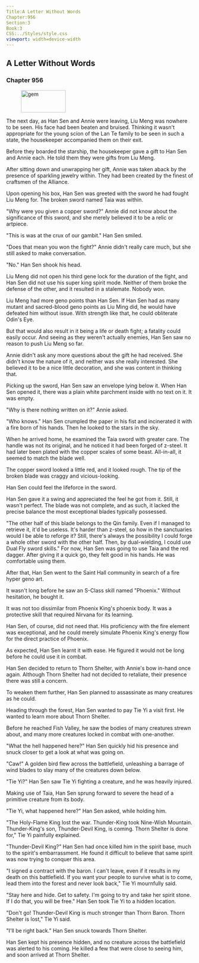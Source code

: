 ```yaml
---
Title:A Letter Without Words 
Chapter:956 
Section:3 
Book:3 
CSS:../Styles/style.css 
viewport: width=device-width
---
```

  
## A Letter Without Words
### Chapter 956
  
<figure>
	<img src="../Images/gem.gif" alt="gem" id="gem" width="120" height="60" />
</figure>
  

  
The next day, as Han Sen and Annie were leaving, Liu Meng was nowhere to be seen. His face had been beaten and bruised. Thinking it wasn't appropriate for the young scion of the Lan Te family to be seen in such a state, the housekeeper accompanied them on their exit.

Before they boarded the starship, the housekeeper gave a gift to Han Sen and Annie each. He told them they were gifts from Liu Meng.

After sitting down and unwrapping her gift, Annie was taken aback by the presence of sparkling jewelry within. They had been created by the finest of craftsmen of the Alliance.

Upon opening his box, Han Sen was greeted with the sword he had fought Liu Meng for. The broken sword named Taia was within.

"Why were you given a copper sword?" Annie did not know about the significance of this sword, and she merely believed it to be a relic or artpiece.

"This is was at the crux of our gambit." Han Sen smiled.

"Does that mean you won the fight?" Annie didn't really care much, but she still asked to make conversation.

"No." Han Sen shook his head.

Liu Meng did not open his third gene lock for the duration of the fight, and Han Sen did not use his super king spirit mode. Neither of them broke the defense of the other, and it resulted in a stalemate. Nobody won.

Liu Meng had more geno points than Han Sen. If Han Sen had as many mutant and sacred-blood geno points as Liu Ming did, he would have defeated him without issue. With strength like that, he could obliterate Odin's Eye.

But that would also result in it being a life or death fight; a fatality could easily occur. And seeing as they weren't actually enemies, Han Sen saw no reason to push Liu Meng so far.

Annie didn't ask any more questions about the gift he had received. She didn't know the nature of it, and neither was she really interested. She believed it to be a nice little decoration, and she was content in thinking that.

Picking up the sword, Han Sen saw an envelope lying below it. When Han Sen opened it, there was a plain white parchment inside with no text on it. It was empty.

"Why is there nothing written on it?" Annie asked.

"Who knows." Han Sen crumpled the paper in his fist and incinerated it with a fire born of his hands. Then he looked to the stars in the sky.

When he arrived home, he examined the Taia sword with greater care. The handle was not its original, and he noticed it had been forged of z-steel. It had later been plated with the copper scales of some beast. All-in-all, it seemed to match the blade well.

The copper sword looked a little red, and it looked rough. The tip of the broken blade was craggy and vicious-looking.

Han Sen could feel the lifeforce in the sword.

Han Sen gave it a swing and appreciated the feel he got from it. Still, it wasn't perfect. The blade was not complete, and as such, it lacked the precise balance the most exceptional blades typically possessed.

"The other half of this blade belongs to the Qin family. Even if I managed to retrieve it, it'd be useless. It's harder than z-steel, so how in the sanctuaries would I be able to reforge it? Still, there's always the possibility I could forge a whole other sword with the other half. Then, by dual-wielding, I could use Dual Fly sword skills." For now, Han Sen was going to use Taia and the red dagger. After giving it a quick go, they felt good in his hands. He was comfortable using them.

After that, Han Sen went to the Saint Hall community in search of a fire hyper geno art.

It wasn't long before he saw an S-Class skill named "Phoenix." Without hesitation, he bought it.

It was not too dissimilar from Phoenix King's phoenix body. It was a protective skill that required Nirvana for its learning.

Han Sen, of course, did not need that. His proficiency with the fire element was exceptional, and he could merely simulate Phoenix King's energy flow for the direct practice of Phoenix.

As expected, Han Sen learnt it with ease. He figured it would not be long before he could use it in combat.

Han Sen decided to return to Thorn Shelter, with Annie's bow in-hand once again. Although Thorn Shelter had not decided to retaliate, their presence there was still a concern.

To weaken them further, Han Sen planned to assassinate as many creatures as he could.

Heading through the forest, Han Sen wanted to pay Tie Yi a visit first. He wanted to learn more about Thorn Shelter.

Before he reached Fish Valley, he saw the bodies of many creatures strewn about, and many more creatures locked in combat with one-another.

"What the hell happened here?" Han Sen quickly hid his presence and snuck closer to get a look at what was going on.

"Caw!" A golden bird flew across the battlefield, unleashing a barrage of wind blades to slay many of the creatures down below.

"Tie Yi?" Han Sen saw Tie Yi fighting a creature, and he was heavily injured.

Making use of Taia, Han Sen sprung forward to severe the head of a primitive creature from its body.

"Tie Yi, what happened here?" Han Sen asked, while holding him.

"The Holy-Flame King lost the war. Thunder-King took Nine-Wish Mountain. Thunder-King's son, Thunder-Devil King, is coming. Thorn Shelter is done for," Tie Yi painfully explained.

"Thunder-Devil King?" Han Sen had once killed him in the spirit base, much to the spirit's embarrassment. He found it difficult to believe that same spirit was now trying to conquer this area.

"I signed a contract with the baron. I can't leave, even if it results in my death on this battlefield. If you want your people to survive what is to come, lead them into the forest and never look back," Tie Yi mournfully said.

"Stay here and hide. Get to safety. I'm going to try and take her spirit stone. If I do that, you will be free." Han Sen took Tie Yi to a hidden location.

"Don't go! Thunder-Devil King is much stronger than Thorn Baron. Thorn Shelter is lost," Tie Yi said.

"I'll be right back." Han Sen snuck towards Thorn Shelter.

Han Sen kept his presence hidden, and no creature across the battlefield was alerted to his coming. He killed a few that were close to seeing him, and soon arrived at Thorn Shelter.